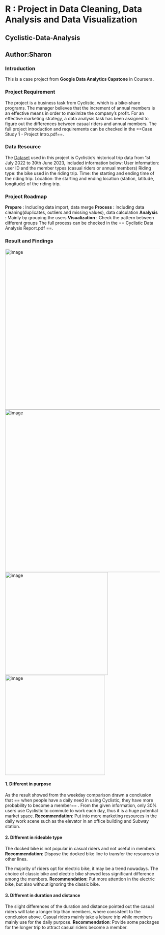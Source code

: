 # R : Project in Data Cleaning, Data Analysis and Data Visualization

## Cyclistic-Data-Analysis
## Author:Sharon

### Introduction
This is a case project from **Google Data Analytics Capstone** in Coursera. 

### Project Requirement
The project is a business task from Cyclistic, which is a bike-share programs. The manager believes that the increment of annual members is an effective means in order to maximize the company’s profit. For an effective marketing strategy, a data analysis task has been assigned to figure out the differences between casual riders and annual members.
The full project introduction and requirements can be checked in the ==Case Study 1 - Project Intro.pdf==. 

### Data Resource
The [Dataset](https://divvy-tripdata.s3.amazonaws.com/index.html) used in this project is Cyclistic’s historical trip data from 1st July 2022 to 30th June 2023, included information below:
User information: user ID and the member types (casual riders or annual members)
Riding type: the bike used in the riding trip.
Time: the starting and ending time of the riding trip.
Location: the starting and ending location (station, latitude, longitude) of the riding trip.

### Project Roadmap
**Prepare** : Including data import, data merge
**Process** : Including data cleaning(duplicates, outliers and missing values), data calculation
**Analysis** : Mainly by grouping the users
**Visualization** : Check the pattern between different groups
The full process can be checked in the == Cyclistic Data Analysis Report.pdf ==.

### Result and Findings
<img width="522" alt="image" src="https://github.com/sharonlittleshark/Cyclistic-Data-Analysis/assets/126043660/40e8774a-8720-4c2c-a420-8012a3138490">
<img width="528" alt="image" src="https://github.com/sharonlittleshark/Cyclistic-Data-Analysis/assets/126043660/823f2fb4-429b-4ff8-bddf-bf7d93b035e0">
<img width="334" alt="image" src="https://github.com/sharonlittleshark/Cyclistic-Data-Analysis/assets/126043660/c6a6c2a6-357f-4d9e-a5bf-9c8948e31be5">
<img width="325" alt="image" src="https://github.com/sharonlittleshark/Cyclistic-Data-Analysis/assets/126043660/f5ae09b7-8d0b-4801-9745-ebc4826ef5c9">

#### 1. Different in purpose
As the result showed from the weekday comparison drawn a conclusion that == when people have a daily need in using Cyclistic, they have more probability 
to become a member== . From the given information, only 30% users use Cyclistic to commute to work each day, thus it is a huge potential market 
space.
**Recommendation**: Put into more marketing resources in the daily work scene such as the elevator in an office building and Subway station.

#### 2. Different in rideable type
The docked bike is not popular in casual riders and not useful in members. 
**Recommendation**: Dispose the docked bike line to transfer the resources to other lines. 

The majority of riders opt for electric bike, it may be a trend nowadays. 
The choice of classic bike and electric bike showed less significant difference among the members.
**Recommendation**: Put more attention in the electric bike, but also without ignoring the classic bike.

#### 3. Different in duration and distance
The slight differences of the duration and distance pointed out the casual riders will take a longer trip than members, where consistent to the conclusion above. Casual riders mainly take a leisure trip while members mainly use for the daily purpose. 
**Recommendation**: Povide some packages for the longer trip to attract casual riders become a member.






